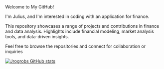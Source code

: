 ## 
Welcome to My GitHub!

I'm Julius, and I'm interested in coding with an application for finance.

This repository showcases a range of projects and contributions in finance and data analysis. Highlights include financial modeling, market analysis tools, and data-driven insights.

Feel free to browse the repositories and connect for collaboration or inquiries

[![Jrogrobs GitHub stats](https://github-readme-stats.vercel.app/api?username=Jrogrobs)](https://github.com/Jrogrobs/github-readme-stats)
